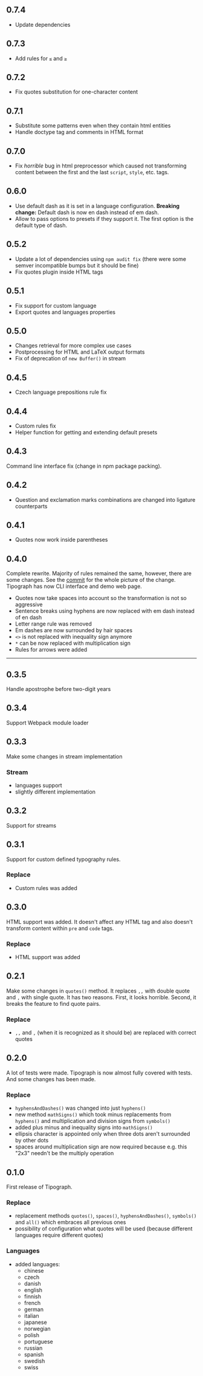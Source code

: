 ## 0.7.4

* Update dependencies

## 0.7.3

* Add rules for `≤` and `≥`

## 0.7.2

* Fix quotes substitution for one-character content

## 0.7.1

* Substitute some patterns even when they contain html entities
* Handle doctype tag and comments in HTML format

## 0.7.0

* Fix *horrible* bug in html preprocessor which caused not transforming content between the first and the last `script`, `style`, etc. tags.

## 0.6.0

* Use default dash as it is set in a language configuration. **Breaking change:** Default dash is now en dash instead of em dash.
* Allow to pass options to presets if they support it. The first option is the default type of dash.

## 0.5.2

* Update a lot of dependencies using `npm audit fix` (there were some semver incompatible bumps but it should be fine)
* Fix quotes plugin inside HTML tags

## 0.5.1

* Fix support for custom language
* Export quotes and languages properties

## 0.5.0

* Changes retrieval for more complex use cases
* Postprocessing for HTML and LaTeX output formats
* Fix of deprecation of `new Buffer()` in stream

## 0.4.5

* Czech language prepositions rule fix

## 0.4.4

* Custom rules fix
* Helper function for getting and extending default presets

## 0.4.3

Command line interface fix (change in npm package packing).

## 0.4.2

* Question and exclamation marks combinations are changed into ligature counterparts

## 0.4.1

* Quotes now work inside parentheses

## 0.4.0

Complete rewrite. Majority of rules remained the same, however, there are some changes. See the
[commit](https://github.com/pnevyk/tipograph/commit/bfaf8e380cc5ecc5e569f0e190c873aca8d2645d) for the whole picture of
the change. Tipograph has now CLI interface and demo web page.

* Quotes now take spaces into account so the transformation is not so aggressive
* Sentence breaks using hyphens are now replaced with em dash instead of en dash
* Letter range rule was removed
* Em dashes are now surrounded by hair spaces
* `<>` is not replaced with inequality sign anymore
* `*` can be now replaced with multiplication sign
* Rules for arrows were added

***

## 0.3.5

Handle apostrophe before two-digit years

## 0.3.4

Support Webpack module loader

## 0.3.3

Make some changes in stream implementation

### Stream

* languages support
* slightly different implementation

## 0.3.2

Support for streams

## 0.3.1

Support for custom defined typography rules.

### Replace

* Custom rules was added

## 0.3.0

HTML support was added. It doesn't affect any HTML tag and also doesn't transform content within `pre` and `code` tags.

### Replace

* HTML support was added

## 0.2.1

Make some changes in `quotes()` method. It replaces `,,` with double quote and `,` with single quote. It has two reasons. First, it looks horrible. Second, it breaks the feature to find quote pairs.

### Replace

* `,,` and `,` (when it is recognized as it should be) are replaced with correct quotes

## 0.2.0

A lot of tests were made. Tipograph is now almost fully covered with tests. And some changes has been made.

### Replace

* `hyphensAndDashes()` was changed into just `hyphens()`
* new method `mathSigns()` which took minus replacements from `hyphens()` and multiplication and division signs from `symbols()`
* added plus minus and inequality signs into `mathSigns()`
* ellipsis character is appointed only when three dots aren't surrounded by other dots
* spaces around multiplication sign are now required because e.g. this "2x3" needn't be the multiply operation

## 0.1.0

First release of Tipograph.

### Replace

* replacement methods `quotes()`, `spaces()`, `hyphensAndDashes()`, `symbols()` and `all()` which embraces all previous ones
* possibility of configuration what quotes will be used (because different languages require different quotes)

### Languages

* added languages:
    * chinese
    * czech
    * danish
    * english
    * finnish
    * french
    * german
    * italian
    * japanese
    * norwegian
    * polish
    * portuguese
    * russian
    * spanish
    * swedish
    * swiss
